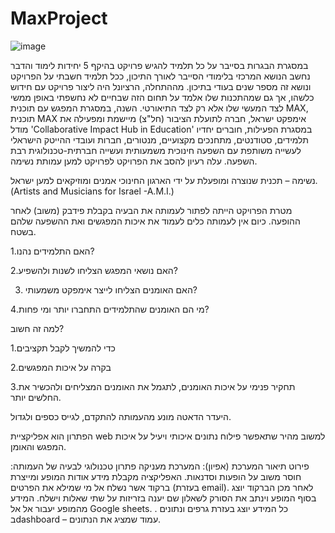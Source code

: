# MaxProject
![image](https://user-images.githubusercontent.com/58393201/187723623-31038f9f-a5be-4d21-b586-0d356ad6aeea.png)

במסגרת הבגרות בסייבר על כל תלמיד להגיש פרויקט בהיקף 5 יחידות לימוד והדבר נחשב הנושא המרכזי בלימודי הסייבר לאורך התיכון, ככל תלמיד חשבתי על הפרויקט ונושא זה מספר שנים בעודי בתיכון. מההתחלה, הרציונל היה ליצור פרויקט עם חידוש כלשהו, אך גם שמהתכנות שלו אלמד על תחום הזה שבחיים לא נחשפתי באופן ממשי לצד המעשי שלו אלא רק לצד התיאורטי. השנה, במסגרת המפגש עם תוכנית MAX, תוכנית MAX אימפקט ישראל, חברה לתועלת הציבור (חל"צ) מיישמת ומפעילה את מודל 'Collaborative Impact Hub in Education'  במסגרת הפעילות, חוברים יחדיו תלמידים, סטודנטים, מתחנכים מקצועיים, מנטורים, חברות ועובדי ההייטק הישראלי לעשייה משותפת עם השפעה חינוכית משמעותית ועשייה חברתית-טכנולוגית רבת השפעה. עלה רעיון להסב את הפרויקט לפרויקט למען עמותת נשימה.

נשימה – תכנית שנוצרה ומופעלת על ידי הארגון החינוכי אמנים ומוזיקאים למען ישראל.  (Artists and Musicians for Israel -A.M.I.) 
 
מטרת הפרויקט הייתה לפתור לעמותה את הבעיה בקבלת פידבק (משוב) לאחר ההופעה. כיום אין לעמותה כלים לעמוד את איכות המפגשים ואת ההשפעה שלהם בשטח.

   1.האם התלמידים נהנו?
  
  2.האם נושאי המפגש הצליחו לשנות ולהשפיע?
  
 3. האם האומנים הצליחו לייצר אימפקט משמעותי?
  
  4.מי הם האומנים שהתלמידים התחברו יותר ומי פחות?
  
למה זה חשוב?

  1.כדי להמשיך לקבל תקציבים
  
  2.בקרה על איכות המפגשים
  
  3.תחקיר פנימי על איכות האומנים, לתגמל את האומנים המצליחים ולהכשיר את החלשים יותר.
  
היעדר הדאטה מונע מהעמותה להתקדם, לגייס כספים ולגדול.


הפתרון הוא אפליקציית web למשוב מהיר שתאפשר פילוח נתונים איכותי ויעיל על איכות המפגש והאומן. 


פירוט תיאור המערכת (אפיון):
המערכת מעניקה פתרון טכנולוגי לבעיה של העמותה: חוסר משוב על הופעות וסדנאות. האפליקציה מקבלת מידע אודות המופע ומייצרת ברקוד אשר נשלח אל מי שמילא את הפרטים (בעזרת email). לאחר מכן הברקוד יוצג בסוף המופע וינתב את הסורק לשאלון שם יענה בזריזות על שתי שאלות וישלח. המידע מהמופע יעבור אל אל Google sheets. . 
כל המידע יוצג בעזרת גרפים ונתונים בdashboard – עמוד שמציג את הנתונים.
